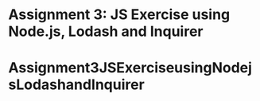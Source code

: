# Assignment 3: JS Exercise using Node.js, Lodash and Inquirer
# Assignment3JSExerciseusingNodejsLodashandInquirer
